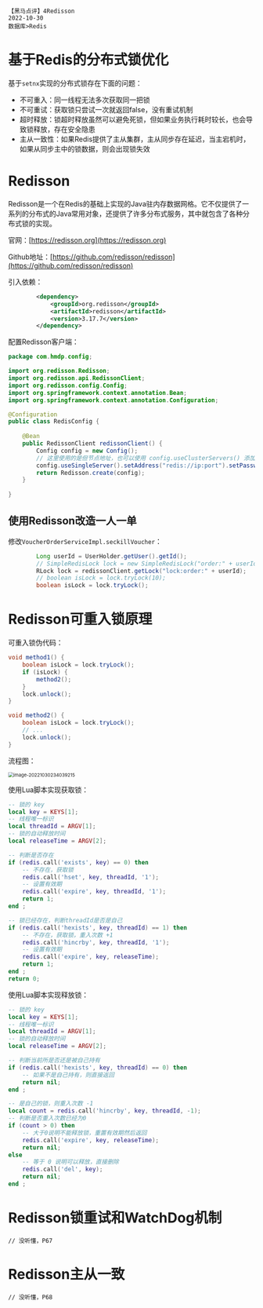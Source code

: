 ```text
【黑马点评】4Redisson
2022-10-30
数据库>Redis
```

# 基于Redis的分布式锁优化

基于`setnx`实现的分布式锁存在下面的问题：

- 不可重入：同一线程无法多次获取同一把锁
- 不可重试：获取锁只尝试一次就返回false，没有重试机制
- 超时释放：锁超时释放虽然可以避免死锁，但如果业务执行耗时较长，也会导致锁释放，存在安全隐患
- 主从一致性：如果Redis提供了主从集群，主从同步存在延迟，当主宕机时，如果从同步主中的锁数据，则会出现锁失效

# Redisson

Redisson是一个在Redis的基础上实现的Java驻内存数据网格。它不仅提供了一系列的分布式的Java常用对象，还提供了许多分布式服务，其中就包含了各种分布式锁的实现。

官网：[https://redisson.org](https://redisson.org)

Github地址：[https://github.com/redisson/redisson](https://github.com/redisson/redisson)

引入依赖：

```xml
        <dependency>
            <groupId>org.redisson</groupId>
            <artifactId>redisson</artifactId>
            <version>3.17.7</version>
        </dependency>
```

配置Redisson客户端：

```java
package com.hmdp.config;

import org.redisson.Redisson;
import org.redisson.api.RedissonClient;
import org.redisson.config.Config;
import org.springframework.context.annotation.Bean;
import org.springframework.context.annotation.Configuration;

@Configuration
public class RedisConfig {
    
    @Bean
    public RedissonClient redissonClient() {
        Config config = new Config();
        // 这里使用的是但节点地址，也可以使用 config.useClusterServers() 添加集群地址
        config.useSingleServer().setAddress("redis://ip:port").setPassword("password");
        return Redisson.create(config);
    }
    
}
```

## 使用Redisson改造一人一单

修改`VoucherOrderServiceImpl.seckillVoucher`：

```java
        Long userId = UserHolder.getUser().getId();
        // SimpleRedisLock lock = new SimpleRedisLock("order:" + userId, stringRedisTemplate);
        RLock lock = redissonClient.getLock("lock:order:" + userId);
        // boolean isLock = lock.tryLock(10);
        boolean isLock = lock.tryLock();
```

# Redisson可重入锁原理

可重入锁伪代码：

```java
void method1() {
  	boolean isLock = lock.tryLock();
  	if (isLock) {
      	method2();
    }
  	lock.unlock();
}

void method2() {
  	boolean isLock = lock.tryLock();
  	// ...
  	lock.unlock();
}
```

流程图：

<img src="https://picgo.kwcoder.club/202208/202210302340416.png" alt="image-20221030234039215" style="zoom: 67%;" />

使用Lua脚本实现获取锁：

```lua
-- 锁的 key
local key = KEYS[1];
-- 线程唯一标识
local threadId = ARGV[1];
-- 锁的自动释放时间
local releaseTime = ARGV[2];

-- 判断是否存在
if (redis.call('exists', key) == 0) then
    -- 不存在，获取锁
    redis.call('hset', key, threadId, '1');
    -- 设置有效期
    redis.call('expire', key, threadId, '1');
    return 1;
end ;

-- 锁已经存在，判断threadId是否是自己
if (redis.call('hexists', key, threadId) == 1) then
    -- 不存在，获取锁，重入次数 +1
    redis.call('hincrby', key, threadId, '1');
    -- 设置有效期
    redis.call('expire', key, releaseTime);
    return 1;
end ;
return 0;
```

使用Lua脚本实现释放锁：

```lua
-- 锁的 key
local key = KEYS[1];
-- 线程唯一标识
local threadId = ARGV[1];
-- 锁的自动释放时间
local releaseTime = ARGV[2];

-- 判断当前所是否还是被自己持有
if (redis.call('hexists', key, threadId) == 0) then
    -- 如果不是自己持有，则直接返回
    return nil;
end ;

-- 是自己的锁，则重入次数 -1
local count = redis.call('hincrby', key, threadId, -1);
-- 判断是否重入次数已经为0
if (count > 0) then
    -- 大于0说明不能释放锁，重置有效期然后返回
    redis.call('expire', key, releaseTime);
    return nil;
else
    -- 等于 0 说明可以释放，直接删除
    redis.call('del', key);
    return nil;
end ;
```

# Redisson锁重试和WatchDog机制

```text
// 没听懂，P67
```

# Redisson主从一致

```text
// 没听懂，P68
```

# 